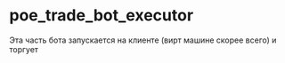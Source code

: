 # poe_trade_bot_executor
Эта часть бота запускается на клиенте (вирт машине скорее всего) и торгует
